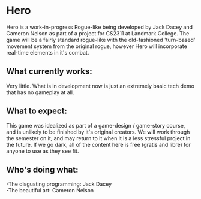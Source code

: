 # Hero
Hero is a work-in-progress Rogue-like being developed by Jack Dacey and Cameron Nelson as part of a project for CS2311 at Landmark College. The game will be a fairly standard rogue-like with the old-fashioned 'turn-based' movement system from the original rogue, however Hero will incorporate real-time elements in it's combat.

## What currently works:
Very little. What is in development now is just an extremely basic tech demo that has no gameplay at all.

## What to expect:
This game was idealized as part of a game-design / game-story course, and is unlikely to be finished by it's original creators. We will work through the semester on it, and may return to it when it is a less stressful project in the future. If we go dark, all of the content here is free (gratis and libre) for anyone to use as they see fit.

## Who's doing what:
-The disgusting programming: Jack Dacey   
-The beautiful art: Cameron Nelson
